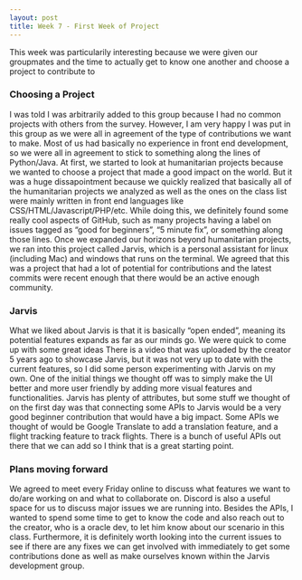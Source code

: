 ```yaml
---
layout: post
title: Week 7 - First Week of Project
---
```


This week was particularily interesting because we were given our groupmates and the time to actually get to know one another and choose a project to contribute to 


<!--more-->

### Choosing a Project
I was told I was arbitrarily added to this group because I had no common projects with others from the survey. However, I am very happy I was put in this group as we were all in agreement of the type of contributions we want to make. Most of us had basically no experience in front end development, so we were all in agreement to stick to something along the lines of Python/Java. At first, we started to look at humanitarian projects because we wanted to choose a project that made a good impact on the world. But it was a huge dissapointment because we quickly realized that basically all of the humanitarian projects we analyzed as well as the ones on the class list were mainly written in front end languages like CSS/HTML/Javascript/PHP/etc. While doing this, we definitely found some really cool aspects of GitHub, such as many projects having a label on issues tagged as “good for beginners”, “5 minute fix”, or something along those lines. Once we expanded our horizons beyond humanitarian projects, we ran into this project called Jarvis, which is a personal assistant for linux (including Mac) and windows that runs on the terminal. We agreed that this was a project that had a lot of potential for contributions and the latest commits were recent enough that there would be an active enough community.

### Jarvis
What we liked about Jarvis is that it is basically “open ended”, meaning its potential features expands as far as our minds go. We were quick to come up with some great ideas There is a video that was uploaded by the creator 5 years ago to showcase Jarvis, but it was not very up to date with the current features, so I did some person experimenting with Jarvis on my own. One of the initial things we thought off was to simply make the UI better and more user friendly by adding more visual features and functionalities. Jarvis has plenty of attributes, but some stuff we thought of on the first day was that connecting some APIs to Jarvis would be a very good beginner contribution that would have a big impact. Some APIs we thought of would be Google Translate to add a translation feature, and a flight tracking feature to track flights. There is a bunch of useful APIs out there that we can add so I think that is a great starting point.  

### Plans moving forward
We agreed to meet every Friday online to discuss what features we want to do/are working on and what to collaborate on. Discord is also a useful space for us to discuss major issues we are running into. Besides the APIs, I wanted to spend some time to get to know the code and also reach out to the creator, who is a oracle dev, to let him know about our scenario in this class. Furthermore, it is definitely worth looking into the current issues to see if there are any fixes we can get involved with immediately to get some contributions done as well as make ourselves known within the Jarvis development group.




